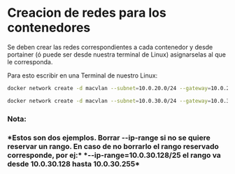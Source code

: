 # Creacion de redes para los contenedores

Se deben crear las redes correspondientes a cada contenedor y desde portainer (ó puede ser desde nuestra terminal de Linux) asignarselas al que le corresponda.

Para esto escribir en una Terminal de nuestro Linux:

```bash
docker network create -d macvlan --subnet=10.0.20.0/24 --gateway=10.0.20.1 --ip-range=10.0.20.128/25 -o parent=enp3s0.20 tv
```
```bash
docker network create -d macvlan --subnet=10.0.30.0/24 --gateway=10.0.30.1 --ip-range=10.0.30.128/25 -o parent=enp3s0.30 VoIP
```

<h3>Nota:<h3> *Estos son dos ejemplos. Borrar --ip-range si no se quiere reservar un rango. En caso de no borrarlo el rango reservado corresponde, por ej:*
*--ip-range=10.0.30.128/25 el rango va desde 10.0.30.128 hasta 10.0.30.255*
